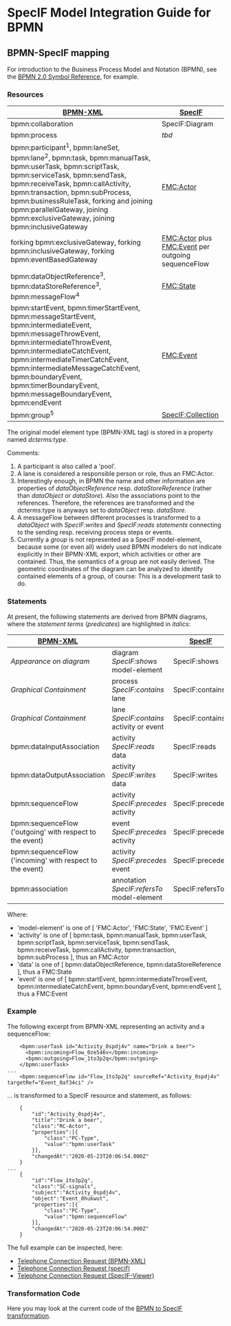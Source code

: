 ﻿# SpecIF Model Integration Guide for BPMN

## BPMN-SpecIF mapping

For introduction to the Business Process Model and Notation (BPMN), see the [BPMN 2.0 Symbol Reference](https://camunda.com/de/bpmn/bpmn-2-0-symbol-reference/), for example.

### Resources

| [BPMN-XML](https://www.omg.org/spec/BPMN/2.0/About-BPMN/) | [SpecIF](https://specif.de) |
| --- | --- |
| bpmn:collaboration | SpecIF:Diagram |
| bpmn:process | *tbd* |
| bpmn:participant<sup>1</sup>, bpmn:laneSet, bpmn:lane<sup>2</sup>, bpmn:task, bpmn:manualTask, bpmn:userTask, bpmn:scriptTask, bpmn:serviceTask, bpmn:sendTask, bpmn:receiveTask, bpmn:callActivity, bpmn:transaction, bpmn:subProcess, bpmn:businessRuleTask, forking and joining bpmn:parallelGateway, joining bpmn:exclusiveGateway, joining bpmn:inclusiveGateway | [FMC:Actor](https://specif.de/apps/view#import=../examples/Vocabulary.specifz;view=doc;node=N-4NoXVcSzSs07Htg4959SJnDEm0D) |
| forking bpmn:exclusiveGateway, forking bpmn:inclusiveGateway, forking bpmn:eventBasedGateway | [FMC:Actor](https://specif.de/apps/view#import=../examples/Vocabulary.specifz;view=doc;node=N-4NoXVcSzSs07Htg4959SJnDEm0D) plus [FMC:Event](https://specif.de/apps/view#import=../examples/Vocabulary.specifz;view=doc;node=N-8HwdIxFap0pTQ5JiE31I1BQJ15z) per outgoing sequenceFlow |
| bpmn:dataObjectReference<sup>3</sup>, bpmn:dataStoreReference<sup>3</sup>, bpmn:messageFlow<sup>4</sup> | [FMC:State](https://specif.de/apps/view#import=../examples/Vocabulary.specifz;view=doc;node=N-yeUw4dc3iTxk7PHLdQo7efxLvBc) |
| bpmn:startEvent, bpmn:timerStartEvent, bpmn:messageStartEvent, bpmn:intermediateEvent, bpmn:messageThrowEvent, bpmn:intermediateThrowEvent, bpmn:intermediateCatchEvent, bpmn:intermediateTimerCatchEvent, bpmn:intermediateMessageCatchEvent, bpmn:boundaryEvent, bpmn:timerBoundaryEvent, bpmn:messageBoundaryEvent, bpmn:endEvent | [FMC:Event](https://specif.de/apps/view#import=../examples/Vocabulary.specifz;view=doc;node=N-8HwdIxFap0pTQ5JiE31I1BQJ15z) |
| bpmn:group<sup>5</sup> | [SpecIF:Collection](https://specif.de/apps/view#import=../examples/Vocabulary.specifz;view=doc;node=N-MCUw5EHwNYxa9wqMtctM4J2A2G8) |

The original model element type (BPMN-XML tag) is stored in a property named _dcterms:type_. 

Comments:
1. A participant is also called a 'pool'.
1. A lane is considered a responsible person or role, thus an FMC:Actor.
1. Interestingly enough, in BPMN the name and other information are properties of _dataObjectReference_ resp. _dataStoreReference_ (rather than _dataObject_ or _dataStore_). Also the associations point to the references. Therefore, the references are transformed and the dcterms:type is anyways set to _dataObject_ resp. _dataStore_.
1. A messageFlow between different processes is transformed to a _dataObject_ with _SpecIF:writes_ and _SpecIF:reads statements_ connecting to the sending resp. receiving process steps or events.
1. Currently a _group_ is not represented as a SpecIF model-element, because some (or even all) widely used BPMN modelers do not indicate explicitly in their BPMN-XML export, which activities or other are contained. Thus, the semantics of a group are not easily derived. The geometric coordinates of the diagram can be analyzed to identify contained elements of a group, of course: This is a development task to do.

### Statements

At present, the following statements are derived from BPMN diagrams, where the _statement terms_ (_predicates_) are highlighted in _italics_:

| [BPMN-XML](https://www.omg.org/spec/BPMN/2.0/About-BPMN/) |  | [SpecIF](https://specif.de) | Comment |
| --- | --- | --- | --- |
| *Appearance on diagram* | diagram _SpecIF:shows_ model-element | SpecIF:shows |  |
| *Graphical Containment* | process _SpecIF:contains_ lane | SpecIF:contains |  |
| *Graphical Containment* | lane _SpecIF:contains_ activity or event | SpecIF:contains |  |
| bpmn:dataInputAssociation | activity _SpecIF:reads_ data | SpecIF:reads |  |
| bpmn:dataOutputAssociation | activity _SpecIF:writes_ data | SpecIF:writes |  |
| bpmn:sequenceFlow | activity _SpecIF:precedes_ activity | SpecIF:precedes |  |
| bpmn:sequenceFlow ('outgoing' with respect to the event) | event _SpecIF:precedes_ activity | SpecIF:precedes |  |
| bpmn:sequenceFlow ('incoming' with respect to the event) | activity _SpecIF:precedes_ event | SpecIF:precedes |  |
| bpmn:association | annotation _SpecIF:refersTo_ model-element | SpecIF:refersTo |  |

Where:
- 'model-element' is one of [ 'FMC:Actor', 'FMC:State', 'FMC:Event' ]
- 'activity' is one of [ bpmn:task, bpmn:manualTask, bpmn:userTask, bpmn:scriptTask, bpmn:serviceTask, bpmn:sendTask, bpmn:receiveTask, bpmn:callActivity, bpmn:transaction, bpmn:subProcess ], thus an FMC:Actor
- 'data' is one of [ bpmn:dataObjectReference, bpmn:dataStoreReference ], thus a FMC:State
- 'event' is one of [ bpmn:startEvent, bpmn:intermediateThrowEvent, bpmn:intermediateCatchEvent, bpmn:boundaryEvent, bpmn:endEvent ], thus a FMC:Event
 
### Example

The following excerpt from BPMN-XML representing an activity and a sequenceFlow:
```
    <bpmn:userTask id="Activity_0spdj4v" name="Drink a beer">
      <bpmn:incoming>Flow_0ze546v</bpmn:incoming>
      <bpmn:outgoing>Flow_1to3p2q</bpmn:outgoing>
    </bpmn:userTask>
...
    <bpmn:sequenceFlow id="Flow_1to3p2q" sourceRef="Activity_0spdj4v" targetRef="Event_0af34ci" />
```

... is transformed to a SpecIF resource and statement, as follows:
```
    {
        "id":"Activity_0spdj4v",
        "title":"Drink a beer",
        "class":"RC-Actor",
        "properties":[{
            "class":"PC-Type",
            "value":"bpmn:userTask"
        }],
        "changedAt":"2020-05-23T20:06:54.000Z"
    }
...
    {
        "id":"Flow_1to3p2q",
        "class":"SC-signals",
        "subject":"Activity_0spdj4v",
        "object":"Event_0hukwut",
        "properties":[{
            "class":"PC-Type",
            "value":"bpmn:sequenceFlow"
        }],
        "changedAt":"2020-05-23T20:06:54.000Z"
    }
```

The full example can be inspected, here:
- [Telephone Connection Request (BPMN-XML)](https://specif.de/examples/Tel-Connection-Req.bpmn)
- [Telephone Connection Request (specif)](https://specif.de/examples/Tel-Connection-Req.specif)
- [Telephone Connection Request (SpecIF-Viewer)](https://specif.de/apps/view#import=../examples/Tel-Connection-Req.bpmn)

### Transformation Code
Here you may look at the current code of the [BPMN to SpecIF transformation](https://github.com/GfSE/BPMN-SpecIF-Bridge/blob/master/source/js/BPMN2SpecIF.js).
